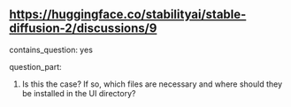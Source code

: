 ## https://huggingface.co/stabilityai/stable-diffusion-2/discussions/9

contains_question: yes

question_part: 
1. Is this the case? If so, which files are necessary and where should they be installed in the UI directory?